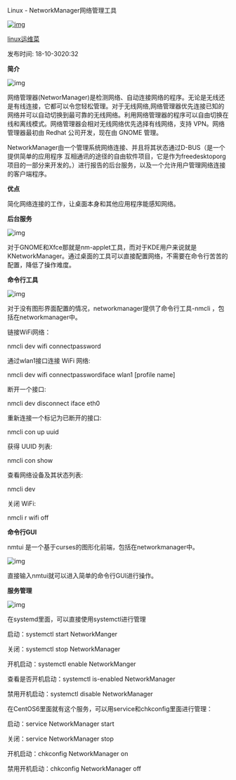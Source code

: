  

Linux - NetworkManager网络管理工具

[![img](https://user-center.cdn.bcebos.com/head/raw/uc.101.5e08ba33.QBJMztMIL4rciv1peGHurw?x-bce-process=image/resize,m_lfit,w_200,h_200&autime=8438)](https://author.baidu.com/home?from=bjh_article&app_id=1582149344008199)

[linux运维菜](https://author.baidu.com/home?from=bjh_article&app_id=1582149344008199)

发布时间: 18-10-3020:32

**简介**

![img](https://t10.baidu.com/it/u=3124396005,3804265367&fm=173&app=25&f=JPEG?w=640&h=360&s=61F0AA661D338BD478E1B909010080D1)

网络管理器(NetworManager)是检测网络、自动连接网络的程序。无论是无线还是有线连接，它都可以令您轻松管理。对于无线网络,网络管理器优先连接已知的网络并可以自动切换到最可靠的无线网络。利用网络管理器的程序可以自由切换在线和离线模式。网络管理器会相对无线网络优先选择有线网络，支持 VPN。网络管理器最初由 Redhat 公司开发，现在由 GNOME 管理。

NetworkManager由一个管理系统网络连接、并且将其状态通过D-BUS（是一个提供简单的应用程序 互相通讯的途径的自由软件项目，它是作为freedesktoporg项目的一部分来开发的。）进行报告的后台服务，以及一个允许用户管理网络连接的客户端程序。

**优点**

简化网络连接的工作，让桌面本身和其他应用程序能感知网络。

**后台服务**

![img](https://t11.baidu.com/it/u=2665868179,229830125&fm=173&app=25&f=JPEG?w=500&h=400&s=2BA2536ECEA4E7760E5CD01B0000E081)

对于GNOME和Xfce那就是nm-applet工具，而对于KDE用户来说就是KNetworkManager。通过桌面的工具可以直接配置网络，不需要在命令行苦苦的配置，降低了操作难度。

**命令行工具**

![img](https://t10.baidu.com/it/u=2347546113,3512221216&fm=173&app=25&f=JPEG?w=640&h=400&s=29C3336E73B582661CD0B8020100C091)

对于没有图形界面配置的情况，networkmanager提供了命令行工具-nmcli ，包括在networkmanager中。

链接WiFi网络：

nmcli dev wifi connectpassword

通过wlan1接口连接 WiFi 网络:

nmcli dev wifi connectpasswordiface wlan1 [profile name]

断开一个接口:

nmcli dev disconnect iface eth0

重新连接一个标记为已断开的接口:

nmcli con up uuid

获得 UUID 列表:

nmcli con show

查看网络设备及其状态列表:

nmcli dev

关闭 WiFi:

nmcli r wifi off

**命令行GUI**

nmtui 是一个基于curses的图形化前端，包括在networkmanager中。

![img](https://t12.baidu.com/it/u=638172638,1610177767&fm=173&app=25&f=JPEG?w=640&h=323&s=CD21707E0EC3657E5E8A11910200F089)

直接输入nmtui就可以进入简单的命令行GUI进行操作。

**服务管理**

![img](https://t12.baidu.com/it/u=2093368847,2151313861&fm=173&app=25&f=JPEG?w=495&h=309&s=25B07494CAA1BA5318B5CD890200B083)

在systemd里面，可以直接使用systemctl进行管理

启动：systemctl start NetworkManger

关闭：systemctl stop NetworkManager

开机启动：systemctl enable NetworkManger

查看是否开机启动：systemctl is-enabled NetworkManager

禁用开机启动：systemctl disable NetworkManager

在CentOS6里面就有这个服务，可以用service和chkconfig里面进行管理：

启动：service NetworkManager start

关闭：service NetworkManager stop

开机启动：chkconfig NetworkManager on

禁用开机启动：chkconfig NetworkManager off

